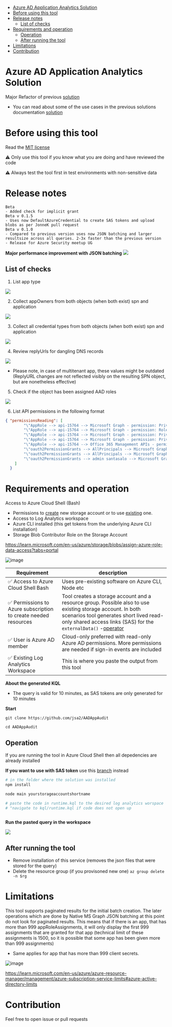 - [Azure AD Application Analytics Solution](#azure-ad-application-analytics-solution)
- [Before using this tool](#before-using-this-tool)
- [Release notes](#release-notes)
  - [List of checks](#list-of-checks)
- [Requirements and operation](#requirements-and-operation)
  - [Operation](#operation)
  - [After running the tool](#after-running-the-tool)
- [Limitations](#limitations)
- [Contribution](#contribution)


# Azure AD Application Analytics Solution

Major Refactor of previous [solution](https://github.com/jsa2/CloudShellAadApps/tree/public#consent-and-azure-ad-application-analytics-solution) 
 - You can read about some of the use cases in the previous solutions documentation [solution](https://github.com/jsa2/CloudShellAadApps/tree/public#consent-and-azure-ad-application-analytics-solution) 

# Before using this tool 
Read the [MIT license](LICENSE)

⚠ Only use this tool if you know what you are doing and have reviewed the code

⚠ Always test the tool first in test environments with non-sensitive data

# Release notes
    Beta 
    - Added check for implicit grant
    Beta v 0.1.5
    - Uses now DefaultAzureCredential to create SAS tokens and upload blobs as per JonneK pull request
    Beta v 0.1.0
    - Compared to previous version uses now JSON batching and larger resultsize across all queries. 2-3x faster than the previous version
    - Release for Azure Security meetup UG

**Major performance improvement with JSON batching**
![](20230428144229.png)

## List of checks 

1. List app type

![](20230428143147.png)

2. Collect appOwners from both objects (when both exist) spn and application

![](20230308090027.png)

3. Collect all credential types from both objects (when both exist) spn and application

![](20230428143314.png)

4. Review replyUrls for dangling DNS records 

![](20230428143500.png)

- Please note, in case of multitenant app, these values might be outdated (ReplyURL changes are not reflected visibly on the resulting SPN object, but are nonetheless effective)

5. Check if the object has been assigned AAD roles

![](20230428143354.png)

6. List API permissions in the following format 
  ```json
{ "permissionsReading": [
          "\"AppRole --> api-15764 --> Microsoft Graph - permission: PrivilegedAccess.Read.AzureAD\"",
          "\"AppRole --> api-15764 --> Microsoft Graph - permission: RoleManagement.Read.All\"",
          "\"AppRole --> api-15764 --> Microsoft Graph - permission: PrivilegedAccess.Read.AzureResources\"",
          "\"AppRole --> api-15764 --> Microsoft Graph - permission: PrivilegedAccess.Read.AzureADGroup\"",
          "\"AppRole --> api-15764 --> Office 365 Management APIs - permission: ActivityFeed.Read\"",
          "\"oauth2PermissionGrants --> AllPrincipals --> Microsoft Graph - permission: User.Read\"",
          "\"oauth2PermissionGrants --> AllPrincipals --> Microsoft Graph - permission: Directory.AccessAsUser.All\"",
          "\"oauth2PermissionGrants --> admin santasalo --> Microsoft Graph - permission: User.Read\"",
      ]
    }
  ```


# Requirements and operation

Access to Azure Cloud Shell (Bash)
- Permissions to [create](#provision-new) new storage account or to use [existing](#use-existing-storage-account) one.
- Access to Log Analytics workspace 
- Azure CLI installed (this get tokens from the underlying Azure CLI installation)
- Storage Blob Contributor Role on the Storage Account 

https://learn.microsoft.com/en-us/azure/storage/blobs/assign-azure-role-data-access?tabs=portal

![image](https://user-images.githubusercontent.com/58001986/236482756-b5fcbc82-c018-451e-b31d-999a8aa899ac.png)


  
| Requirement                                                    | description                                                                                                                                                                                                                                                                                                                                           |
| -------------------------------------------------------------- | ----------------------------------------------------------------------------------------------------------------------------------------------------------------------------------------------------------------------------------------------------------------------------------------------------------------------------------------------------- |
| ✅ Access to Azure Cloud Shell Bash                             | Uses pre-existing software on Azure CLI, Node etc                                                                                                                                                                                                                                                                                                     |
| ✅ Permissions to Azure subscription to create needed resources | Tool creates a storage account and a resource group. Possible also to use existing storage account. In both scenarios tool generates short lived read-only shared access links (SAS) for the ``externalData()`` -[operator](https://docs.microsoft.com/en-us/azure/data-explorer/kusto/query/externaldata-operator?pivots=azuredataexplorer#examples) |
| ✅ User is Azure AD member                                      | Cloud-only preferred with read-only Azure AD permissions. More permissions are needed if sign-in events are included                                                                                                                                                                                                                                  |
| ✅ Existing Log Analytics Workspace                             | This is where you paste the output from this tool                                                                                                                                                                                                                                                                                                     |


 **About the generated KQL**
- The query is valid for 10 minutes, as SAS tokens are only generated for 10 minutes


**Start**

    git clone https://github.com/jsa2/AADAppAudit

    cd AADAppAudit

## Operation


If you are running the tool in Azure Cloud Shell then all depedencies are already installed

**If you want to use with SAS token** use this [branch](https://github.com/jsa2/AADAppAudit/tree/SASTokenVer#use-existing-storage-account) instead 

```sh
# in the folder where the solution was installed 
npm install

node main yourstorageaccountshortname

# paste the code in runtime.kql to the desired log analytics worspace
# "navigate to kql/runtime.kql if code does not open up



```
**Run the pasted query in the workspace**

![](20230428145234.png)

## After running the tool

- Remove installation of this service (removes the json files that were stored for the query)
- Delete the resource group (if you provisoned new one) ``az group delete -n $rg`` 


# Limitations

This tool supports paginated results for the initial batch creation. The later operations which are done by Native MS Graph JSON batching at this point do not look for paginated results. This means that if there is an app, that has more than 999 appRoleAssignments, it will only display the first 999 assignments that are granted for that app (technical limit of these assignments is 1500, so it is possible that some app has been given more than 999 assignments)
- Same applies for app that has more than 999 client secrets.

![image](https://user-images.githubusercontent.com/58001986/236419306-5ff03c15-bb47-4829-a93e-f6d5d6bd8fde.png)

https://learn.microsoft.com/en-us/azure/azure-resource-manager/management/azure-subscription-service-limits#azure-active-directory-limits


# Contribution
Feel free to open issue or pull requests
